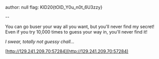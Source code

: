 author: null
flag: KID20{tOlD_Y0u_n0t_6U3zzy}

--

You can go buser your way all you want, but you'll never find my secret! Even if you try 10,000 times to guess your way in, you'll never find it!

_I swear, totally not guessy chall..._

[http://129.241.209.70:57284](http://129.241.209.70:57284)